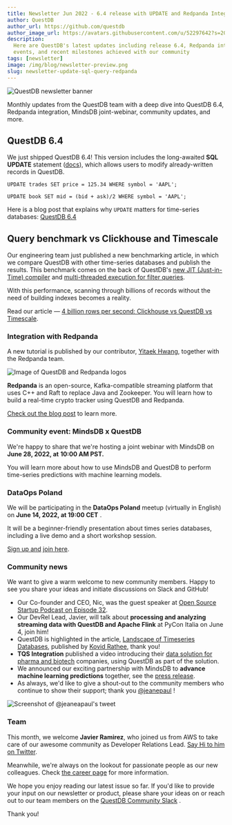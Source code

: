 ```yaml
---
title: Newsletter Jun 2022 - 6.4 release with UPDATE and Redpanda Integration
author: QuestDB
author_url: https://github.com/questdb
author_image_url: https://avatars.githubusercontent.com/u/52297642?s=200&v=4
description:
  Here are QuestDB's latest updates including release 6.4, Redpanda integration,
  events, and recent milestones achieved with our community
tags: [newsletter]
image: /img/blog/newsletter-preview.png
slug: newsletter-update-sql-query-redpanda
---
```


![QuestDB newsletter banner](/img/blog/newsletter.png)

Monthly updates from the QuestDB team with a deep dive into QuestDB 6.4,
Redpanda integration, MindsDB joint-webinar, community updates, and more.

## QuestDB 6.4

We just shipped QuestDB 6.4! This version includes the long-awaited **SQL
UPDATE** statement ([docs](/docs/reference/sql/update/)), which allows users to
modify already-written records in QuestDB.

```questdb-sql title="Update with constant"
UPDATE trades SET price = 125.34 WHERE symbol = 'AAPL';
```

```questdb-sql title="Update with function"
UPDATE book SET mid = (bid + ask)/2 WHERE symbol = 'AAPL';
```

Here is a blog post that explains why `UPDATE` matters for time-series
databases: [QuestDB 6.4](/blog/2022/05/31/questdb-release-6-4/)

## Query benchmark vs Clickhouse and Timescale

Our engineering team just published a new benchmarking article, in which we
compare QuestDB with other time-series databases and publish the results. This
benchmark comes on the back of QuestDB's
[new JIT (Just-in-Time) compiler](/blog/2022/01/12/jit-sql-compiler/) and
[multi-threaded execution for filter queries](/blog/2022/05/09/questdb-release-6-3/).

With this performance, scanning through billions of records without the need of
building indexes becomes a reality.

Read our article —
[4 billion rows per second: Clickhouse vs QuestDB vs Timescale](/blog/2022/05/26/query-benchmark-questdb-versus-clickhouse-timescale/).

### Integration with Redpanda

A new tutorial is published by our contributor,
[Yitaek Hwang](https://yitaek.medium.com/), together with the Redpanda team.

![Image of QuestDB and Redpanda logos](/img/blog/2022-05-02/questdb-and-redpanda.png)

**Redpanda** is an open-source, Kafka-compatible streaming platform that uses
C++ and Raft to replace Java and Zookeeper. You will learn how to build a
real-time crypto tracker using QuestDB and Redpanda.

[Check out the blog post](https://redpanda.com/blog/real-time-crypto-tracker-questdb-redpanda/)
to learn more.

### Community event: MindsDB x QuestDB

We're happy to share that we're hosting a joint webinar with MindsDB on **June
28, 2022, at** **10:00 AM PST.**

You will learn more about how to use MindsDB and QuestDB to perform time-series
predictions with machine learning models.

### DataOps Poland

We will be participating in the **DataOps Poland** meetup (virtually in English)
on **June 14, 2022, at 19:00 CET** .

It will be a beginner-friendly presentation about times series databases,
including a live demo and a short workshop session.

[Sign up and](https://www.meetup.com/dataops-poland/events/286113262/)
[join here](https://www.meetup.com/dataops-poland/events/286113262/).

### Community news

We want to give a warm welcome to new community members. Happy to see you share
your ideas and initiate discussions on Slack and GitHub!

- Our Co-founder and CEO, Nic, was the guest speaker at
  [Open Source Startup Podcast on Episode 32](https://anchor.fm/ossstartuppodcast/episodes/E32-The-Fastest-Open-Source-Time-Series-Database-QuestDB-e1i30qk).
- Our DevRel Lead, Javier, will talk about **processing and analyzing streaming
  data with QuestDB and Apache Flink** at PyCon Italia on June 4, join him!
- QuestDB is highlighted in the article,
  [Landscape of Timeseries Databases](https://towardsdatascience.com/the-landscape-of-timeseries-databases-95cd7f7ee64d),
  published by [Kovid Rathee](https://kovidrathee.medium.com/), thank you!
- **TQS Integration** published a video introducing their
  [data solution for pharma and biotech](https://www.linkedin.com/posts/tqsintegration_streaming-data-using-mqtt-unified-namespace-activity-6929747217482227712-Kbl5?utm_source=linkedin_share&utm_medium=member_desktop_web)
  companies, using QuestDB as part of the solution.
- We announced our exciting partnership with MindsDB to **advance machine
  learning predictions** together, see the
  [press release](https://mindsdb.com/newsroom/questdb-and-mindsdb-partner-to-advance-machine-learning-predictions/).
- As always, we'd like to give a shout-out to the community members who continue
  to show their support; thank you [@jeanepaul](https://twitter.com/jeanepaul) !

![Screenshot of @jeaneapaul's tweet](/img/blog/2022-05-02/tweet.png)

### Team

This month, we welcome **Javier Ramirez**, who joined us from AWS to take care
of our awesome community as Developer Relations Lead.
[Say Hi to him on Twitter](https://twitter.com/supercoco9).

Meanwhile, we're always on the lookout for passionate people as our new
colleagues. Check [the career page](https://questdb.io/careers) for more
information.

We hope you enjoy reading our latest issue so far. If you'd like to provide your
input on our newsletter or product, please share your ideas on or reach out to
our team members on the [QuestDB Community Slack]({@slackUrl@}) .

Thank you!
